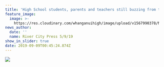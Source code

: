```yaml
---
title: 'High School students, parents and teachers still buzzing from trip to Spain'
feature_image:
  image: >-
    https://res.cloudinary.com/whanganuihigh/image/upload/v1567990378/News/1aa.jpg
news_author:
  date: ''
  name: River City Press 5/9/19
show_in_slider: true
date: 2019-09-09T00:45:24.874Z
---
```

![](https://res.cloudinary.com/whanganuihigh/image/upload/v1567991404/News/RCP-aarticle-5.jpg)
